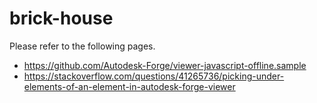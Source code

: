 # brick-house

Please refer to the following pages.
* https://github.com/Autodesk-Forge/viewer-javascript-offline.sample
* https://stackoverflow.com/questions/41265736/picking-under-elements-of-an-element-in-autodesk-forge-viewer


